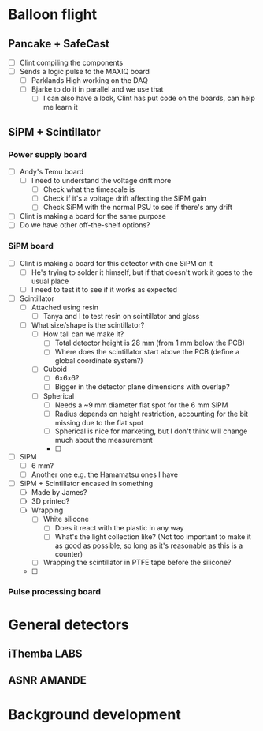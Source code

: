 # Balloon flight
## Pancake + SafeCast
- [ ] Clint compiling the components
- [ ] Sends a logic pulse to the MAXIQ board
	- [ ] Parklands High working on the DAQ
	- [ ] Bjarke to do it in parallel and we use that
		- [ ] I can also have a look, Clint has put code on the boards, can help me learn it

## SiPM + Scintillator
### Power supply board
- [ ] Andy's Temu board
	- [ ] I need to understand the voltage drift more
		- [ ] Check what the timescale is
		- [ ] Check if it's a voltage drift affecting the SiPM gain
		- [ ] Check SiPM with the normal PSU to see if there's any drift
- [ ] Clint is making a board for the same purpose
- [ ] Do we have other off-the-shelf options?

### SiPM board
- [ ] Clint is making a board for this detector with one SiPM on it
	- [ ] He's trying to solder it himself, but if that doesn't work it goes to the usual place
	- [ ] I need to test it to see if it works as expected
- [ ] Scintillator
	- [ ] Attached using resin
		- [ ] Tanya and I to test resin on scintillator and glass
	- [ ] What size/shape is the scintillator?
		- [ ] How tall can we make it?
			- [ ] Total detector height is 28 mm (from 1 mm below the PCB)
			- [ ] Where does the scintillator start above the PCB (define a global coordinate system?)
		- [ ] Cuboid
			- [ ] 6x6x6?
			- [ ] Bigger in the detector plane dimensions with overlap?
		- [ ] Spherical
			- [ ] Needs a ~9 mm diameter flat spot for the 6 mm SiPM
			- [ ] Radius depends on height restriction, accounting for the bit missing due to the flat spot
			- [ ] Spherical is nice for marketing, but I don't think will change much about the measurement
			- [ ] 
- [ ] SiPM
	- [ ] 6 mm?
	- [ ] Another one e.g. the Hamamatsu ones I have
- [ ] SiPM + Scintillator encased in something
	- [ ] Made by James?
	- [ ] 3D printed?
	- [ ] Wrapping
		- [ ] White silicone
			- [ ] Does it react with the plastic in any way
			- [ ] What's the light collection like? (Not too important to make it as good as possible, so long as it's reasonable as this is a counter)
		- [ ] Wrapping the scintillator in PTFE tape before the silicone?
	- [ ] 

### Pulse processing board




# General detectors
## iThemba LABS



## ASNR AMANDE



# Background development
